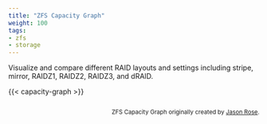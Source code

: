 ```yaml
---
title: "ZFS Capacity Graph"
weight: 100
tags:
- zfs
- storage
---
```


Visualize and compare different RAID layouts and settings including stripe, mirror, RAIDZ1, RAIDZ2, RAIDZ3, and dRAID.

{{< capacity-graph >}}

<div style="text-align: right; font-size: smaller; padding-top: 1em;">
    ZFS Capacity Graph originally created by <a href="https://jro.io/graph/">Jason Rose</a>.
</div>
